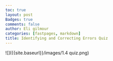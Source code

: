 ```yaml
---
toc: true
layout: post
Badges: true
comments: false
author: Eli gilmour
categories: [fastpages, markdown]
title: Identifying and Correcting Errors Quiz
---
```


![]({{site.baseurl}}/images/1.4 quiz.png)

